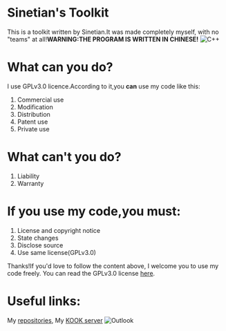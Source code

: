 # Sinetian's Toolkit
This is a toolkit written by Sinetian.It was made completely myself,
with no "teams" at all!**WARNING:THE PROGRAM IS WRITTEN IN CHINESE!**
![C++](https://img.shields.io/badge/C%2B%2B-00599C?style=for-the-badge&logo=c%2B%2B&logoColor=white)
# What can you do?
I use GPLv3.0 licence.According to it,you **can** use my code like this:
1. Commercial use
2. Modification
3. Distribution
4. Patent use
5. Private use
# What can't you do?
1. Liability
2. Warranty
# If you use my code,you **must**:
1. License and copyright notice
2. State changes
3. Disclose source
4. Use same license(GPLv3.0)

Thanks!If you'd love to follow the content above, I welcome you to use my code freely.
You can read the GPLv3.0 license [here](https://github.com/Sinetian/Toolkit/blob/main/LICENSE).

# Useful links:
My [repositories](https://github.com/Sinetian/Toolkit),
My [KOOK server](https://kook.top/5vdzqC)
![Outlook](https://img.shields.io/badge/Microsoft_Outlook-0078D4?style=for-the-badge&logo=microsoft-outlook&logoColor=white)
